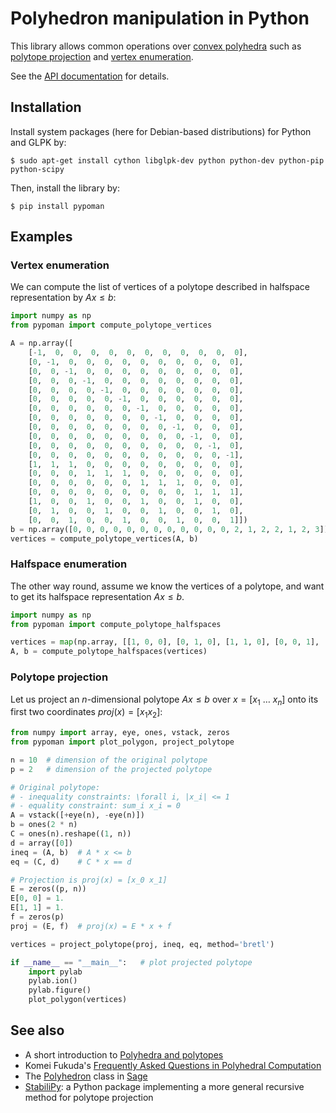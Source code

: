 # Polyhedron manipulation in Python

This library allows common operations over [convex polyhedra](https://en.wikipedia.org/wiki/Convex_polyhedron) such as [polytope projection](https://scaron.info/doc/pypoman/index.html#module-pypoman.projection) and [vertex enumeration](https://scaron.info/doc/pypoman/index.html#module-pypoman.duality).

See the [API documentation](https://scaron.info/doc/pypoman/) for details.

## Installation

Install system packages (here for Debian-based distributions) for Python and GLPK by:

```console
$ sudo apt-get install cython libglpk-dev python python-dev python-pip python-scipy
```

Then, install the library by:

```console
$ pip install pypoman
```

## Examples

### Vertex enumeration

We can compute the list of vertices of a polytope described in halfspace representation by $A x \leq b$:

```python
import numpy as np
from pypoman import compute_polytope_vertices

A = np.array([
    [-1,  0,  0,  0,  0,  0,  0,  0,  0,  0,  0,  0],
    [0, -1,  0,  0,  0,  0,  0,  0,  0,  0,  0,  0],
    [0,  0, -1,  0,  0,  0,  0,  0,  0,  0,  0,  0],
    [0,  0,  0, -1,  0,  0,  0,  0,  0,  0,  0,  0],
    [0,  0,  0,  0, -1,  0,  0,  0,  0,  0,  0,  0],
    [0,  0,  0,  0,  0, -1,  0,  0,  0,  0,  0,  0],
    [0,  0,  0,  0,  0,  0, -1,  0,  0,  0,  0,  0],
    [0,  0,  0,  0,  0,  0,  0, -1,  0,  0,  0,  0],
    [0,  0,  0,  0,  0,  0,  0,  0, -1,  0,  0,  0],
    [0,  0,  0,  0,  0,  0,  0,  0,  0, -1,  0,  0],
    [0,  0,  0,  0,  0,  0,  0,  0,  0,  0, -1,  0],
    [0,  0,  0,  0,  0,  0,  0,  0,  0,  0,  0, -1],
    [1,  1,  1,  0,  0,  0,  0,  0,  0,  0,  0,  0],
    [0,  0,  0,  1,  1,  1,  0,  0,  0,  0,  0,  0],
    [0,  0,  0,  0,  0,  0,  1,  1,  1,  0,  0,  0],
    [0,  0,  0,  0,  0,  0,  0,  0,  0,  1,  1,  1],
    [1,  0,  0,  1,  0,  0,  1,  0,  0,  1,  0,  0],
    [0,  1,  0,  0,  1,  0,  0,  1,  0,  0,  1,  0],
    [0,  0,  1,  0,  0,  1,  0,  0,  1,  0,  0,  1]])
b = np.array([0, 0, 0, 0, 0, 0, 0, 0, 0, 0, 0, 0, 2, 1, 2, 2, 1, 2, 3])
vertices = compute_polytope_vertices(A, b)
```

### Halfspace enumeration

The other way round, assume we know the vertices of a polytope, and want to get its halfspace representation $A x \leq b$.

```python
import numpy as np
from pypoman import compute_polytope_halfspaces

vertices = map(np.array, [[1, 0, 0], [0, 1, 0], [1, 1, 0], [0, 0, 1], [0, 1, 1]])
A, b = compute_polytope_halfspaces(vertices)
```

### Polytope projection

Let us project an $n$-dimensional polytope $A x \leq b$ over $x = [x_1\ \ldots\ x_n]$ onto its first two coordinates $proj(x) = [x_1 x_2]$:

```python
from numpy import array, eye, ones, vstack, zeros
from pypoman import plot_polygon, project_polytope

n = 10  # dimension of the original polytope
p = 2   # dimension of the projected polytope

# Original polytope:
# - inequality constraints: \forall i, |x_i| <= 1
# - equality constraint: sum_i x_i = 0
A = vstack([+eye(n), -eye(n)])
b = ones(2 * n)
C = ones(n).reshape((1, n))
d = array([0])
ineq = (A, b)  # A * x <= b
eq = (C, d)    # C * x == d

# Projection is proj(x) = [x_0 x_1]
E = zeros((p, n))
E[0, 0] = 1.
E[1, 1] = 1.
f = zeros(p)
proj = (E, f)  # proj(x) = E * x + f

vertices = project_polytope(proj, ineq, eq, method='bretl')

if __name__ == "__main__":   # plot projected polytope
    import pylab
    pylab.ion()
    pylab.figure()
    plot_polygon(vertices)
```

## See also

- A short introduction to [Polyhedra and
  polytopes](https://scaron.info/teaching/polyhedra-and-polytopes.html)
- Komei Fukuda's [Frequently Asked Questions in Polyhedral Computation](https://www.inf.ethz.ch/personal/fukudak/polyfaq/polyfaq.html)
- The
  [Polyhedron](http://doc.sagemath.org/html/en/reference/discrete_geometry/sage/geometry/polyhedron/constructor.html) class in [Sage](http://www.sagemath.org/)
- [StabiliPy](https://github.com/haudren/stabilipy): a Python package
  implementing a more general recursive method for polytope projection
